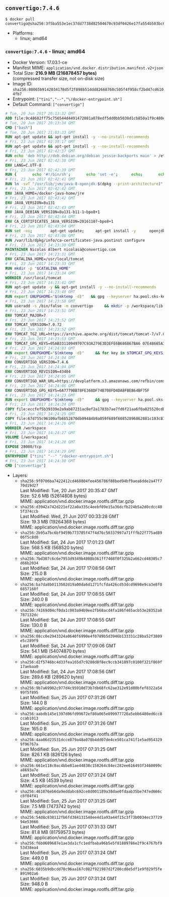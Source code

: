 ## `convertigo:7.4.6`

```console
$ docker pull convertigo@sha256:3f5ba553e1ec37dd7738d82504670c93df0426e17fa554b503bc6f0605724120
```

-	Platforms:
	-	linux; amd64

### `convertigo:7.4.6` - linux; amd64

-	Docker Version: 17.03.1-ce
-	Manifest MIME: `application/vnd.docker.distribution.manifest.v2+json`
-	Total Size: **216.9 MB (216878457 bytes)**  
	(compressed transfer size, not on-disk size)
-	Image ID: `sha256:80065b9142034178d5f2f898b51ddd82668760c505f4f958cf2bd47cd6104fb7`
-	Entrypoint: `["tini","--","\/docker-entrypoint.sh"]`
-	Default Command: `["convertigo"]`

```dockerfile
# Tue, 20 Jun 2017 20:13:32 GMT
ADD file:9c48682ff75c756544d4491472081a078edf5dd0bb5038d1cb850a1f9c480e3e in / 
# Tue, 20 Jun 2017 20:13:34 GMT
CMD ["bash"]
# Tue, 20 Jun 2017 21:03:33 GMT
RUN apt-get update && apt-get install -y --no-install-recommends 		ca-certificates 		curl 		wget 	&& rm -rf /var/lib/apt/lists/*
# Fri, 23 Jun 2017 02:39:17 GMT
RUN apt-get update && apt-get install -y --no-install-recommends 		bzip2 		unzip 		xz-utils 	&& rm -rf /var/lib/apt/lists/*
# Fri, 23 Jun 2017 02:42:37 GMT
RUN echo 'deb http://deb.debian.org/debian jessie-backports main' > /etc/apt/sources.list.d/jessie-backports.list
# Fri, 23 Jun 2017 02:42:38 GMT
ENV LANG=C.UTF-8
# Fri, 23 Jun 2017 02:42:39 GMT
RUN { 		echo '#!/bin/sh'; 		echo 'set -e'; 		echo; 		echo 'dirname "$(dirname "$(readlink -f "$(which javac || which java)")")"'; 	} > /usr/local/bin/docker-java-home 	&& chmod +x /usr/local/bin/docker-java-home
# Fri, 23 Jun 2017 02:42:41 GMT
RUN ln -svT "/usr/lib/jvm/java-8-openjdk-$(dpkg --print-architecture)" /docker-java-home
# Fri, 23 Jun 2017 02:42:42 GMT
ENV JAVA_HOME=/docker-java-home/jre
# Fri, 23 Jun 2017 02:42:42 GMT
ENV JAVA_VERSION=8u131
# Fri, 23 Jun 2017 02:42:43 GMT
ENV JAVA_DEBIAN_VERSION=8u131-b11-1~bpo8+1
# Fri, 23 Jun 2017 02:42:44 GMT
ENV CA_CERTIFICATES_JAVA_VERSION=20161107~bpo8+1
# Fri, 23 Jun 2017 02:43:04 GMT
RUN set -ex; 		apt-get update; 	apt-get install -y 		openjdk-8-jre-headless="$JAVA_DEBIAN_VERSION" 		ca-certificates-java="$CA_CERTIFICATES_JAVA_VERSION" 	; 	rm -rf /var/lib/apt/lists/*; 		[ "$(readlink -f "$JAVA_HOME")" = "$(docker-java-home)" ]; 		update-alternatives --get-selections | awk -v home="$(readlink -f "$JAVA_HOME")" 'index($3, home) == 1 { $2 = "manual"; print | "update-alternatives --set-selections" }'; 	update-alternatives --query java | grep -q 'Status: manual'
# Fri, 23 Jun 2017 02:43:06 GMT
RUN /var/lib/dpkg/info/ca-certificates-java.postinst configure
# Fri, 23 Jun 2017 14:23:30 GMT
MAINTAINER Nicolas Albert nicolasa@convertigo.com
# Fri, 23 Jun 2017 14:23:31 GMT
ENV CATALINA_HOME=/usr/local/tomcat
# Fri, 23 Jun 2017 14:23:33 GMT
RUN mkdir -p "$CATALINA_HOME"
# Fri, 23 Jun 2017 14:23:34 GMT
WORKDIR /usr/local/tomcat
# Fri, 23 Jun 2017 14:23:41 GMT
RUN apt-get update -y && apt-get install -y --no-install-recommends     ca-certificates     curl     unzip   && rm -rf /var/lib/apt/lists/*
# Fri, 23 Jun 2017 14:23:49 GMT
RUN export GNUPGHOME="$(mktemp -d)"   && gpg --keyserver ha.pool.sks-keyservers.net --recv-keys B42F6819007F00F88E364FD4036A9C25BF357DD4   && curl -o /usr/local/bin/gosu -fSL "https://github.com/tianon/gosu/releases/download/1.7/gosu-$(dpkg --print-architecture)"   && curl -o /usr/local/bin/gosu.asc -fSL "https://github.com/tianon/gosu/releases/download/1.7/gosu-$(dpkg --print-architecture).asc"   && gpg --batch --verify /usr/local/bin/gosu.asc /usr/local/bin/gosu   && rm /usr/local/bin/gosu.asc   && chmod +x /usr/local/bin/gosu   && gpg --keyserver ha.pool.sks-keyservers.net --recv-keys 6380DC428747F6C393FEACA59A84159D7001A4E5   && curl -o /usr/local/bin/tini -fSL "https://github.com/krallin/tini/releases/download/v0.9.0/tini"   && curl -o /usr/local/bin/tini.asc -fSL "https://github.com/krallin/tini/releases/download/v0.9.0/tini.asc"   && gpg --batch --verify /usr/local/bin/tini.asc /usr/local/bin/tini   && rm /usr/local/bin/tini.asc   && chmod +x /usr/local/bin/tini   && rm -rf /tmp/*
# Fri, 23 Jun 2017 14:23:50 GMT
RUN useradd -s /bin/false -m convertigo     && mkdir -p /workspace/lib /workspace/classes     && chown -R convertigo:convertigo /workspace
# Fri, 23 Jun 2017 14:23:51 GMT
ENV TOMCAT_MAJOR=7
# Fri, 23 Jun 2017 14:23:52 GMT
ENV TOMCAT_VERSION=7.0.72
# Fri, 23 Jun 2017 14:23:52 GMT
ENV TOMCAT_TGZ_URL=https://archive.apache.org/dist/tomcat/tomcat-7/v7.0.72/bin/apache-tomcat-7.0.72.tar.gz
# Fri, 23 Jun 2017 14:23:53 GMT
ENV TOMCAT_GPG_KEYS=05AB33110949707C93A279E3D3EFE6B686867BA6 07E48665A34DCAFAE522E5E6266191C37C037D42 47309207D818FFD8DCD3F83F1931D684307A10A5 541FBE7D8F78B25E055DDEE13C370389288584E7 61B832AC2F1C5A90F0F9B00A1C506407564C17A3 713DA88BE50911535FE716F5208B0AB1D63011C7 79F7026C690BAA50B92CD8B66A3AD3F4F22C4FED 9BA44C2621385CB966EBA586F72C284D731FABEE A27677289986DB50844682F8ACB77FC2E86E29AC A9C5DF4D22E99998D9875A5110C01C5A2F6059E7 DCFD35E0BF8CA7344752DE8B6FB21E8933C60243 F3A04C595DB5B6A5F1ECA43E3B7BBB100D811BBE F7DA48BB64BCB84ECBA7EE6935CD23C10D498E23
# Fri, 23 Jun 2017 14:24:03 GMT
RUN export GNUPGHOME="$(mktemp -d)"     && for key in $TOMCAT_GPG_KEYS; do          gpg --keyserver ha.pool.sks-keyservers.net --recv-keys "$key";        done;     curl -fSL -o /tmp/tomcat.tar.gz $TOMCAT_TGZ_URL     && curl -fSL -o /tmp/tomcat.tar.gz.asc $TOMCAT_TGZ_URL.asc     && gpg --batch --verify /tmp/tomcat.tar.gz.asc /tmp/tomcat.tar.gz     && tar -xvf /tmp/tomcat.tar.gz --strip-components=1     && sed -i.bak         -e '/protocol="AJP/d'         -e '/AprLifecycleListener/d'         -e '/JasperListener/d'         -e 's/port="8080"/port="28080" maxThreads="64000"/'         conf/server.xml     && rm -rf webapps/* bin/*.bat conf/server.xml.bak /tmp/*     && chown -R convertigo:convertigo conf temp work logs     && chmod -w conf/*
# Fri, 23 Jun 2017 14:24:04 GMT
ENV CONVERTIGO_VERSION=7.4.6
# Fri, 23 Jun 2017 14:24:04 GMT
ENV CONVERTIGO_REVISION=43404
# Fri, 23 Jun 2017 14:24:05 GMT
ENV CONVERTIGO_WAR_URL=https://devplatform.s3.amazonaws.com/refbin/cems/7.4.6/convertigo-7.4.6-v43404-linux64.war
# Fri, 23 Jun 2017 14:24:06 GMT
ENV CONVERTIGO_GPG_KEYS=6A7779BB78FE368DF74B708FD4DA8FBEB64BF75F
# Fri, 23 Jun 2017 14:24:23 GMT
RUN export GNUPGHOME="$(mktemp -d)"     && gpg --keyserver ha.pool.sks-keyservers.net --recv-keys "$CONVERTIGO_GPG_KEYS"     && curl -fSL -o /tmp/convertigo.war $CONVERTIGO_WAR_URL     && curl -fSL -o /tmp/convertigo.war.asc $CONVERTIGO_WAR_URL.asc     && gpg --batch --verify /tmp/convertigo.war.asc /tmp/convertigo.war     && mkdir webapps/ROOT webapps/convertigo     && (cd webapps/convertigo         && unzip -q /tmp/convertigo.war         && rm -rf WEB-INF/xulrunner WEB-INF/xvnc WEB-INF/lib/swt_* /tmp/*)
# Fri, 23 Jun 2017 14:24:24 GMT
COPY file:eccfef5b39339e2a9ab87231ac8ef2a1783b7ae7fd6f21aa6f0a825520cdb73c in webapps/ROOT/index.html 
# Fri, 23 Jun 2017 14:24:25 GMT
COPY file:67d755c96109afb6b52870db09484b9a059f689f60852896862881c103c815a5 in / 
# Fri, 23 Jun 2017 14:24:26 GMT
WORKDIR /workspace
# Fri, 23 Jun 2017 14:24:27 GMT
VOLUME [/workspace]
# Fri, 23 Jun 2017 14:24:28 GMT
EXPOSE 28080/tcp
# Fri, 23 Jun 2017 14:24:29 GMT
ENTRYPOINT ["tini" "--" "/docker-entrypoint.sh"]
# Fri, 23 Jun 2017 14:24:30 GMT
CMD ["convertigo"]
```

-	Layers:
	-	`sha256:9f0706ba7422412cd468804fee456786f88bed94bf9aea6dde2a47f770d19d27`  
		Last Modified: Tue, 20 Jun 2017 20:35:47 GMT  
		Size: 52.6 MB (52614808 bytes)  
		MIME: application/vnd.docker.image.rootfs.diff.tar.gzip
	-	`sha256:d3942a742d221ef22a0a335c4eebf09e15a36dcfb224b5a2d0cdcc405f374ccb`  
		Last Modified: Wed, 21 Jun 2017 00:33:28 GMT  
		Size: 19.3 MB (19264368 bytes)  
		MIME: application/vnd.docker.image.rootfs.diff.tar.gzip
	-	`sha256:2b95a7bc6bf9459b773705f47f4d76c50337997a71fffb22f775ad8906f5c8d0`  
		Last Modified: Sat, 24 Jun 2017 17:01:23 GMT  
		Size: 568.5 KB (568520 bytes)  
		MIME: application/vnd.docker.image.rootfs.diff.tar.gzip
	-	`sha256:7bd307c6c6e7953d9349b4808b361ff7468f0f325b2a662cd48305c7d66b2034`  
		Last Modified: Sat, 24 Jun 2017 17:08:56 GMT  
		Size: 215.0 B  
		MIME: application/vnd.docker.image.rootfs.diff.tar.gzip
	-	`sha256:ba7da8b0113502d19a00da6d1271fcfda426cd53dcd9698e9ca3e8f06857168f`  
		Last Modified: Sat, 24 Jun 2017 17:08:55 GMT  
		Size: 240.0 B  
		MIME: application/vnd.docker.image.rootfs.diff.tar.gzip
	-	`sha256:74169d04cf0da1c003a94b9ee2fb68acd4fa186f465acb53e28352a8787132dc`  
		Last Modified: Sat, 24 Jun 2017 17:08:55 GMT  
		Size: 130.0 B  
		MIME: application/vnd.docker.image.rootfs.diff.tar.gzip
	-	`sha256:08cc0e2943324a0640f6990e4f0789b5d3946b133331c28ba52f3809e5c289f9`  
		Last Modified: Sat, 24 Jun 2017 17:09:06 GMT  
		Size: 54.1 MB (54074870 bytes)  
		MIME: application/vnd.docker.image.rootfs.diff.tar.gzip
	-	`sha256:d2f5746bc4d33fea165d7c9288d8f8ec9ccb341897c0100f321f869f17aebaa0`  
		Last Modified: Sat, 24 Jun 2017 17:08:56 GMT  
		Size: 289.6 KB (289620 bytes)  
		MIME: application/vnd.docker.image.rootfs.diff.tar.gzip
	-	`sha256:9b7a69902c977d4c95910d73b7db68fc62ae312e91d80bfef8322a5499f5f895`  
		Last Modified: Sun, 25 Jun 2017 07:31:26 GMT  
		Size: 144.0 B  
		MIME: application/vnd.docker.image.rootfs.diff.tar.gzip
	-	`sha256:aabdb145e1397d06fd99672ef80a065e899977720a5ebb6480ed6cc8ccab1013`  
		Last Modified: Sun, 25 Jun 2017 07:31:26 GMT  
		Size: 165.0 B  
		MIME: application/vnd.docker.image.rootfs.diff.tar.gzip
	-	`sha256:4aa06d23531dcce879a48a078b4dd07de4ce501ca741f1e5ad9543299f96767a`  
		Last Modified: Sun, 25 Jun 2017 07:31:25 GMT  
		Size: 826.1 KB (826126 bytes)  
		MIME: application/vnd.docker.image.rootfs.diff.tar.gzip
	-	`sha256:661e118c0ac4bbe81ae44838c158264c84ec282ee616493f3460099ca8693a7e`  
		Last Modified: Sun, 25 Jun 2017 07:31:24 GMT  
		Size: 4.5 KB (4539 bytes)  
		MIME: application/vnd.docker.image.rootfs.diff.tar.gzip
	-	`sha256:461076eb6da9eddabc692ce8d001189a38dae0fdaab35be747ed666cc8f04f41`  
		Last Modified: Sun, 25 Jun 2017 07:31:25 GMT  
		Size: 7.5 MB (7473742 bytes)  
		MIME: application/vnd.docker.image.rootfs.diff.tar.gzip
	-	`sha256:54d8c838112fb6fd384131548ee4d1a93a44f15c3f73b0034ec3772994e53666`  
		Last Modified: Sun, 25 Jun 2017 07:31:33 GMT  
		Size: 81.8 MB (81759573 bytes)  
		MIME: application/vnd.docker.image.rootfs.diff.tar.gzip
	-	`sha256:f6b0609687e1ae3da1cfc1edfbaba96b5e5f81889786e2f9c4767bf953d38ea4`  
		Last Modified: Sun, 25 Jun 2017 07:31:24 GMT  
		Size: 449.0 B  
		MIME: application/vnd.docker.image.rootfs.diff.tar.gzip
	-	`sha256:6035b9dbcdd70c96aa167c082f921987d2f286cd8e5df1e9f029f5fe891902a6`  
		Last Modified: Sun, 25 Jun 2017 07:31:24 GMT  
		Size: 948.0 B  
		MIME: application/vnd.docker.image.rootfs.diff.tar.gzip
